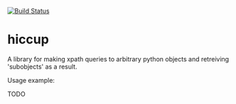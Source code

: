 [![Build Status](https://travis-ci.org/karlicoss/hiccup.svg?branch=master)](https://travis-ci.org/karlicoss/hiccup)

# hiccup

A library for making xpath queries to arbitrary python objects and retreiving 'subobjects' as a result.

Usage example:

TODO
